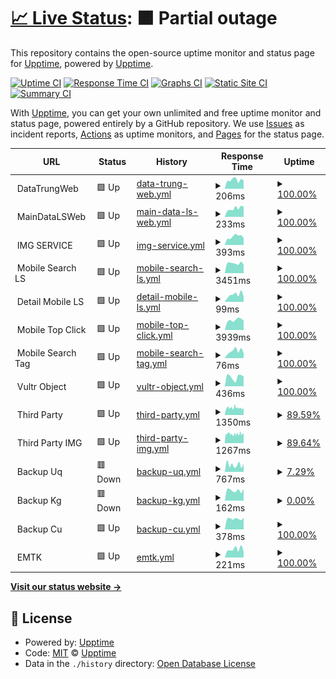 # [📈 Live Status](https://status.appixi.net): <!--live status--> **🟧 Partial outage**

This repository contains the open-source uptime monitor and status page for [Upptime](https://upptime.js.org), powered by [Upptime](https://github.com/upptime/upptime).

[![Uptime CI](https://github.com/uzumaki258/status/workflows/Uptime%20CI/badge.svg)](https://github.com/uzumaki258/status/actions?query=workflow%3A%22Uptime+CI%22)
[![Response Time CI](https://github.com/uzumaki258/status/workflows/Response%20Time%20CI/badge.svg)](https://github.com/uzumaki258/status/actions?query=workflow%3A%22Response+Time+CI%22)
[![Graphs CI](https://github.com/uzumaki258/status/workflows/Graphs%20CI/badge.svg)](https://github.com/uzumaki258/status/actions?query=workflow%3A%22Graphs+CI%22)
[![Static Site CI](https://github.com/uzumaki258/status/workflows/Static%20Site%20CI/badge.svg)](https://github.com/uzumaki258/status/actions?query=workflow%3A%22Static+Site+CI%22)
[![Summary CI](https://github.com/uzumaki258/status/workflows/Summary%20CI/badge.svg)](https://github.com/uzumaki258/status/actions?query=workflow%3A%22Summary+CI%22)

With [Upptime](https://upptime.js.org), you can get your own unlimited and free uptime monitor and status page, powered entirely by a GitHub repository. We use [Issues](https://github.com/upptime/upptime/issues) as incident reports, [Actions](https://github.com/uzumaki258/status/actions) as uptime monitors, and [Pages](https://status.appixi.net) for the status page.

<!--start: status pages-->
<!-- This summary is generated by Upptime (https://github.com/upptime/upptime) -->
<!-- Do not edit this manually, your changes will be overwritten -->
<!-- prettier-ignore -->
| URL | Status | History | Response Time | Uptime |
| --- | ------ | ------- | ------------- | ------ |
| <img alt="" src="https://icons.duckduckgo.com/ip3/null.ico" height="13"> DataTrungWeb | 🟩 Up | [data-trung-web.yml](https://github.com/uzumaki258/status/commits/HEAD/history/data-trung-web.yml) | <details><summary><img alt="Response time graph" src="./graphs/data-trung-web/response-time-week.png" height="20"> 206ms</summary><br><a href="https://status.appixi.net/history/data-trung-web"><img alt="Response time 231" src="https://img.shields.io/endpoint?url=https%3A%2F%2Fraw.githubusercontent.com%2Fuzumaki258%2Fstatus%2FHEAD%2Fapi%2Fdata-trung-web%2Fresponse-time.json"></a><br><a href="https://status.appixi.net/history/data-trung-web"><img alt="24-hour response time 195" src="https://img.shields.io/endpoint?url=https%3A%2F%2Fraw.githubusercontent.com%2Fuzumaki258%2Fstatus%2FHEAD%2Fapi%2Fdata-trung-web%2Fresponse-time-day.json"></a><br><a href="https://status.appixi.net/history/data-trung-web"><img alt="7-day response time 206" src="https://img.shields.io/endpoint?url=https%3A%2F%2Fraw.githubusercontent.com%2Fuzumaki258%2Fstatus%2FHEAD%2Fapi%2Fdata-trung-web%2Fresponse-time-week.json"></a><br><a href="https://status.appixi.net/history/data-trung-web"><img alt="30-day response time 256" src="https://img.shields.io/endpoint?url=https%3A%2F%2Fraw.githubusercontent.com%2Fuzumaki258%2Fstatus%2FHEAD%2Fapi%2Fdata-trung-web%2Fresponse-time-month.json"></a><br><a href="https://status.appixi.net/history/data-trung-web"><img alt="1-year response time 238" src="https://img.shields.io/endpoint?url=https%3A%2F%2Fraw.githubusercontent.com%2Fuzumaki258%2Fstatus%2FHEAD%2Fapi%2Fdata-trung-web%2Fresponse-time-year.json"></a></details> | <details><summary><a href="https://status.appixi.net/history/data-trung-web">100.00%</a></summary><a href="https://status.appixi.net/history/data-trung-web"><img alt="All-time uptime 100.00%" src="https://img.shields.io/endpoint?url=https%3A%2F%2Fraw.githubusercontent.com%2Fuzumaki258%2Fstatus%2FHEAD%2Fapi%2Fdata-trung-web%2Fuptime.json"></a><br><a href="https://status.appixi.net/history/data-trung-web"><img alt="24-hour uptime 100.00%" src="https://img.shields.io/endpoint?url=https%3A%2F%2Fraw.githubusercontent.com%2Fuzumaki258%2Fstatus%2FHEAD%2Fapi%2Fdata-trung-web%2Fuptime-day.json"></a><br><a href="https://status.appixi.net/history/data-trung-web"><img alt="7-day uptime 100.00%" src="https://img.shields.io/endpoint?url=https%3A%2F%2Fraw.githubusercontent.com%2Fuzumaki258%2Fstatus%2FHEAD%2Fapi%2Fdata-trung-web%2Fuptime-week.json"></a><br><a href="https://status.appixi.net/history/data-trung-web"><img alt="30-day uptime 100.00%" src="https://img.shields.io/endpoint?url=https%3A%2F%2Fraw.githubusercontent.com%2Fuzumaki258%2Fstatus%2FHEAD%2Fapi%2Fdata-trung-web%2Fuptime-month.json"></a><br><a href="https://status.appixi.net/history/data-trung-web"><img alt="1-year uptime 100.00%" src="https://img.shields.io/endpoint?url=https%3A%2F%2Fraw.githubusercontent.com%2Fuzumaki258%2Fstatus%2FHEAD%2Fapi%2Fdata-trung-web%2Fuptime-year.json"></a></details>
| <img alt="" src="https://icons.duckduckgo.com/ip3/null.ico" height="13"> MainDataLSWeb | 🟩 Up | [main-data-ls-web.yml](https://github.com/uzumaki258/status/commits/HEAD/history/main-data-ls-web.yml) | <details><summary><img alt="Response time graph" src="./graphs/main-data-ls-web/response-time-week.png" height="20"> 233ms</summary><br><a href="https://status.appixi.net/history/main-data-ls-web"><img alt="Response time 236" src="https://img.shields.io/endpoint?url=https%3A%2F%2Fraw.githubusercontent.com%2Fuzumaki258%2Fstatus%2FHEAD%2Fapi%2Fmain-data-ls-web%2Fresponse-time.json"></a><br><a href="https://status.appixi.net/history/main-data-ls-web"><img alt="24-hour response time 283" src="https://img.shields.io/endpoint?url=https%3A%2F%2Fraw.githubusercontent.com%2Fuzumaki258%2Fstatus%2FHEAD%2Fapi%2Fmain-data-ls-web%2Fresponse-time-day.json"></a><br><a href="https://status.appixi.net/history/main-data-ls-web"><img alt="7-day response time 233" src="https://img.shields.io/endpoint?url=https%3A%2F%2Fraw.githubusercontent.com%2Fuzumaki258%2Fstatus%2FHEAD%2Fapi%2Fmain-data-ls-web%2Fresponse-time-week.json"></a><br><a href="https://status.appixi.net/history/main-data-ls-web"><img alt="30-day response time 251" src="https://img.shields.io/endpoint?url=https%3A%2F%2Fraw.githubusercontent.com%2Fuzumaki258%2Fstatus%2FHEAD%2Fapi%2Fmain-data-ls-web%2Fresponse-time-month.json"></a><br><a href="https://status.appixi.net/history/main-data-ls-web"><img alt="1-year response time 243" src="https://img.shields.io/endpoint?url=https%3A%2F%2Fraw.githubusercontent.com%2Fuzumaki258%2Fstatus%2FHEAD%2Fapi%2Fmain-data-ls-web%2Fresponse-time-year.json"></a></details> | <details><summary><a href="https://status.appixi.net/history/main-data-ls-web">100.00%</a></summary><a href="https://status.appixi.net/history/main-data-ls-web"><img alt="All-time uptime 99.98%" src="https://img.shields.io/endpoint?url=https%3A%2F%2Fraw.githubusercontent.com%2Fuzumaki258%2Fstatus%2FHEAD%2Fapi%2Fmain-data-ls-web%2Fuptime.json"></a><br><a href="https://status.appixi.net/history/main-data-ls-web"><img alt="24-hour uptime 100.00%" src="https://img.shields.io/endpoint?url=https%3A%2F%2Fraw.githubusercontent.com%2Fuzumaki258%2Fstatus%2FHEAD%2Fapi%2Fmain-data-ls-web%2Fuptime-day.json"></a><br><a href="https://status.appixi.net/history/main-data-ls-web"><img alt="7-day uptime 100.00%" src="https://img.shields.io/endpoint?url=https%3A%2F%2Fraw.githubusercontent.com%2Fuzumaki258%2Fstatus%2FHEAD%2Fapi%2Fmain-data-ls-web%2Fuptime-week.json"></a><br><a href="https://status.appixi.net/history/main-data-ls-web"><img alt="30-day uptime 100.00%" src="https://img.shields.io/endpoint?url=https%3A%2F%2Fraw.githubusercontent.com%2Fuzumaki258%2Fstatus%2FHEAD%2Fapi%2Fmain-data-ls-web%2Fuptime-month.json"></a><br><a href="https://status.appixi.net/history/main-data-ls-web"><img alt="1-year uptime 99.99%" src="https://img.shields.io/endpoint?url=https%3A%2F%2Fraw.githubusercontent.com%2Fuzumaki258%2Fstatus%2FHEAD%2Fapi%2Fmain-data-ls-web%2Fuptime-year.json"></a></details>
| <img alt="" src="https://icons.duckduckgo.com/ip3/null.ico" height="13"> IMG SERVICE | 🟩 Up | [img-service.yml](https://github.com/uzumaki258/status/commits/HEAD/history/img-service.yml) | <details><summary><img alt="Response time graph" src="./graphs/img-service/response-time-week.png" height="20"> 393ms</summary><br><a href="https://status.appixi.net/history/img-service"><img alt="Response time 513" src="https://img.shields.io/endpoint?url=https%3A%2F%2Fraw.githubusercontent.com%2Fuzumaki258%2Fstatus%2FHEAD%2Fapi%2Fimg-service%2Fresponse-time.json"></a><br><a href="https://status.appixi.net/history/img-service"><img alt="24-hour response time 333" src="https://img.shields.io/endpoint?url=https%3A%2F%2Fraw.githubusercontent.com%2Fuzumaki258%2Fstatus%2FHEAD%2Fapi%2Fimg-service%2Fresponse-time-day.json"></a><br><a href="https://status.appixi.net/history/img-service"><img alt="7-day response time 393" src="https://img.shields.io/endpoint?url=https%3A%2F%2Fraw.githubusercontent.com%2Fuzumaki258%2Fstatus%2FHEAD%2Fapi%2Fimg-service%2Fresponse-time-week.json"></a><br><a href="https://status.appixi.net/history/img-service"><img alt="30-day response time 446" src="https://img.shields.io/endpoint?url=https%3A%2F%2Fraw.githubusercontent.com%2Fuzumaki258%2Fstatus%2FHEAD%2Fapi%2Fimg-service%2Fresponse-time-month.json"></a><br><a href="https://status.appixi.net/history/img-service"><img alt="1-year response time 484" src="https://img.shields.io/endpoint?url=https%3A%2F%2Fraw.githubusercontent.com%2Fuzumaki258%2Fstatus%2FHEAD%2Fapi%2Fimg-service%2Fresponse-time-year.json"></a></details> | <details><summary><a href="https://status.appixi.net/history/img-service">100.00%</a></summary><a href="https://status.appixi.net/history/img-service"><img alt="All-time uptime 99.98%" src="https://img.shields.io/endpoint?url=https%3A%2F%2Fraw.githubusercontent.com%2Fuzumaki258%2Fstatus%2FHEAD%2Fapi%2Fimg-service%2Fuptime.json"></a><br><a href="https://status.appixi.net/history/img-service"><img alt="24-hour uptime 100.00%" src="https://img.shields.io/endpoint?url=https%3A%2F%2Fraw.githubusercontent.com%2Fuzumaki258%2Fstatus%2FHEAD%2Fapi%2Fimg-service%2Fuptime-day.json"></a><br><a href="https://status.appixi.net/history/img-service"><img alt="7-day uptime 100.00%" src="https://img.shields.io/endpoint?url=https%3A%2F%2Fraw.githubusercontent.com%2Fuzumaki258%2Fstatus%2FHEAD%2Fapi%2Fimg-service%2Fuptime-week.json"></a><br><a href="https://status.appixi.net/history/img-service"><img alt="30-day uptime 100.00%" src="https://img.shields.io/endpoint?url=https%3A%2F%2Fraw.githubusercontent.com%2Fuzumaki258%2Fstatus%2FHEAD%2Fapi%2Fimg-service%2Fuptime-month.json"></a><br><a href="https://status.appixi.net/history/img-service"><img alt="1-year uptime 99.99%" src="https://img.shields.io/endpoint?url=https%3A%2F%2Fraw.githubusercontent.com%2Fuzumaki258%2Fstatus%2FHEAD%2Fapi%2Fimg-service%2Fuptime-year.json"></a></details>
| <img alt="" src="https://icons.duckduckgo.com/ip3/null.ico" height="13"> Mobile Search LS | 🟩 Up | [mobile-search-ls.yml](https://github.com/uzumaki258/status/commits/HEAD/history/mobile-search-ls.yml) | <details><summary><img alt="Response time graph" src="./graphs/mobile-search-ls/response-time-week.png" height="20"> 3451ms</summary><br><a href="https://status.appixi.net/history/mobile-search-ls"><img alt="Response time 1308" src="https://img.shields.io/endpoint?url=https%3A%2F%2Fraw.githubusercontent.com%2Fuzumaki258%2Fstatus%2FHEAD%2Fapi%2Fmobile-search-ls%2Fresponse-time.json"></a><br><a href="https://status.appixi.net/history/mobile-search-ls"><img alt="24-hour response time 2925" src="https://img.shields.io/endpoint?url=https%3A%2F%2Fraw.githubusercontent.com%2Fuzumaki258%2Fstatus%2FHEAD%2Fapi%2Fmobile-search-ls%2Fresponse-time-day.json"></a><br><a href="https://status.appixi.net/history/mobile-search-ls"><img alt="7-day response time 3451" src="https://img.shields.io/endpoint?url=https%3A%2F%2Fraw.githubusercontent.com%2Fuzumaki258%2Fstatus%2FHEAD%2Fapi%2Fmobile-search-ls%2Fresponse-time-week.json"></a><br><a href="https://status.appixi.net/history/mobile-search-ls"><img alt="30-day response time 3800" src="https://img.shields.io/endpoint?url=https%3A%2F%2Fraw.githubusercontent.com%2Fuzumaki258%2Fstatus%2FHEAD%2Fapi%2Fmobile-search-ls%2Fresponse-time-month.json"></a><br><a href="https://status.appixi.net/history/mobile-search-ls"><img alt="1-year response time 1679" src="https://img.shields.io/endpoint?url=https%3A%2F%2Fraw.githubusercontent.com%2Fuzumaki258%2Fstatus%2FHEAD%2Fapi%2Fmobile-search-ls%2Fresponse-time-year.json"></a></details> | <details><summary><a href="https://status.appixi.net/history/mobile-search-ls">100.00%</a></summary><a href="https://status.appixi.net/history/mobile-search-ls"><img alt="All-time uptime 78.73%" src="https://img.shields.io/endpoint?url=https%3A%2F%2Fraw.githubusercontent.com%2Fuzumaki258%2Fstatus%2FHEAD%2Fapi%2Fmobile-search-ls%2Fuptime.json"></a><br><a href="https://status.appixi.net/history/mobile-search-ls"><img alt="24-hour uptime 100.00%" src="https://img.shields.io/endpoint?url=https%3A%2F%2Fraw.githubusercontent.com%2Fuzumaki258%2Fstatus%2FHEAD%2Fapi%2Fmobile-search-ls%2Fuptime-day.json"></a><br><a href="https://status.appixi.net/history/mobile-search-ls"><img alt="7-day uptime 100.00%" src="https://img.shields.io/endpoint?url=https%3A%2F%2Fraw.githubusercontent.com%2Fuzumaki258%2Fstatus%2FHEAD%2Fapi%2Fmobile-search-ls%2Fuptime-week.json"></a><br><a href="https://status.appixi.net/history/mobile-search-ls"><img alt="30-day uptime 100.00%" src="https://img.shields.io/endpoint?url=https%3A%2F%2Fraw.githubusercontent.com%2Fuzumaki258%2Fstatus%2FHEAD%2Fapi%2Fmobile-search-ls%2Fuptime-month.json"></a><br><a href="https://status.appixi.net/history/mobile-search-ls"><img alt="1-year uptime 88.58%" src="https://img.shields.io/endpoint?url=https%3A%2F%2Fraw.githubusercontent.com%2Fuzumaki258%2Fstatus%2FHEAD%2Fapi%2Fmobile-search-ls%2Fuptime-year.json"></a></details>
| <img alt="" src="https://icons.duckduckgo.com/ip3/null.ico" height="13"> Detail Mobile LS | 🟩 Up | [detail-mobile-ls.yml](https://github.com/uzumaki258/status/commits/HEAD/history/detail-mobile-ls.yml) | <details><summary><img alt="Response time graph" src="./graphs/detail-mobile-ls/response-time-week.png" height="20"> 99ms</summary><br><a href="https://status.appixi.net/history/detail-mobile-ls"><img alt="Response time 158" src="https://img.shields.io/endpoint?url=https%3A%2F%2Fraw.githubusercontent.com%2Fuzumaki258%2Fstatus%2FHEAD%2Fapi%2Fdetail-mobile-ls%2Fresponse-time.json"></a><br><a href="https://status.appixi.net/history/detail-mobile-ls"><img alt="24-hour response time 73" src="https://img.shields.io/endpoint?url=https%3A%2F%2Fraw.githubusercontent.com%2Fuzumaki258%2Fstatus%2FHEAD%2Fapi%2Fdetail-mobile-ls%2Fresponse-time-day.json"></a><br><a href="https://status.appixi.net/history/detail-mobile-ls"><img alt="7-day response time 99" src="https://img.shields.io/endpoint?url=https%3A%2F%2Fraw.githubusercontent.com%2Fuzumaki258%2Fstatus%2FHEAD%2Fapi%2Fdetail-mobile-ls%2Fresponse-time-week.json"></a><br><a href="https://status.appixi.net/history/detail-mobile-ls"><img alt="30-day response time 121" src="https://img.shields.io/endpoint?url=https%3A%2F%2Fraw.githubusercontent.com%2Fuzumaki258%2Fstatus%2FHEAD%2Fapi%2Fdetail-mobile-ls%2Fresponse-time-month.json"></a><br><a href="https://status.appixi.net/history/detail-mobile-ls"><img alt="1-year response time 185" src="https://img.shields.io/endpoint?url=https%3A%2F%2Fraw.githubusercontent.com%2Fuzumaki258%2Fstatus%2FHEAD%2Fapi%2Fdetail-mobile-ls%2Fresponse-time-year.json"></a></details> | <details><summary><a href="https://status.appixi.net/history/detail-mobile-ls">100.00%</a></summary><a href="https://status.appixi.net/history/detail-mobile-ls"><img alt="All-time uptime 76.40%" src="https://img.shields.io/endpoint?url=https%3A%2F%2Fraw.githubusercontent.com%2Fuzumaki258%2Fstatus%2FHEAD%2Fapi%2Fdetail-mobile-ls%2Fuptime.json"></a><br><a href="https://status.appixi.net/history/detail-mobile-ls"><img alt="24-hour uptime 100.00%" src="https://img.shields.io/endpoint?url=https%3A%2F%2Fraw.githubusercontent.com%2Fuzumaki258%2Fstatus%2FHEAD%2Fapi%2Fdetail-mobile-ls%2Fuptime-day.json"></a><br><a href="https://status.appixi.net/history/detail-mobile-ls"><img alt="7-day uptime 100.00%" src="https://img.shields.io/endpoint?url=https%3A%2F%2Fraw.githubusercontent.com%2Fuzumaki258%2Fstatus%2FHEAD%2Fapi%2Fdetail-mobile-ls%2Fuptime-week.json"></a><br><a href="https://status.appixi.net/history/detail-mobile-ls"><img alt="30-day uptime 100.00%" src="https://img.shields.io/endpoint?url=https%3A%2F%2Fraw.githubusercontent.com%2Fuzumaki258%2Fstatus%2FHEAD%2Fapi%2Fdetail-mobile-ls%2Fuptime-month.json"></a><br><a href="https://status.appixi.net/history/detail-mobile-ls"><img alt="1-year uptime 88.55%" src="https://img.shields.io/endpoint?url=https%3A%2F%2Fraw.githubusercontent.com%2Fuzumaki258%2Fstatus%2FHEAD%2Fapi%2Fdetail-mobile-ls%2Fuptime-year.json"></a></details>
| <img alt="" src="https://icons.duckduckgo.com/ip3/null.ico" height="13"> Mobile Top Click | 🟩 Up | [mobile-top-click.yml](https://github.com/uzumaki258/status/commits/HEAD/history/mobile-top-click.yml) | <details><summary><img alt="Response time graph" src="./graphs/mobile-top-click/response-time-week.png" height="20"> 3939ms</summary><br><a href="https://status.appixi.net/history/mobile-top-click"><img alt="Response time 1337" src="https://img.shields.io/endpoint?url=https%3A%2F%2Fraw.githubusercontent.com%2Fuzumaki258%2Fstatus%2FHEAD%2Fapi%2Fmobile-top-click%2Fresponse-time.json"></a><br><a href="https://status.appixi.net/history/mobile-top-click"><img alt="24-hour response time 3752" src="https://img.shields.io/endpoint?url=https%3A%2F%2Fraw.githubusercontent.com%2Fuzumaki258%2Fstatus%2FHEAD%2Fapi%2Fmobile-top-click%2Fresponse-time-day.json"></a><br><a href="https://status.appixi.net/history/mobile-top-click"><img alt="7-day response time 3939" src="https://img.shields.io/endpoint?url=https%3A%2F%2Fraw.githubusercontent.com%2Fuzumaki258%2Fstatus%2FHEAD%2Fapi%2Fmobile-top-click%2Fresponse-time-week.json"></a><br><a href="https://status.appixi.net/history/mobile-top-click"><img alt="30-day response time 3811" src="https://img.shields.io/endpoint?url=https%3A%2F%2Fraw.githubusercontent.com%2Fuzumaki258%2Fstatus%2FHEAD%2Fapi%2Fmobile-top-click%2Fresponse-time-month.json"></a><br><a href="https://status.appixi.net/history/mobile-top-click"><img alt="1-year response time 1700" src="https://img.shields.io/endpoint?url=https%3A%2F%2Fraw.githubusercontent.com%2Fuzumaki258%2Fstatus%2FHEAD%2Fapi%2Fmobile-top-click%2Fresponse-time-year.json"></a></details> | <details><summary><a href="https://status.appixi.net/history/mobile-top-click">100.00%</a></summary><a href="https://status.appixi.net/history/mobile-top-click"><img alt="All-time uptime 75.42%" src="https://img.shields.io/endpoint?url=https%3A%2F%2Fraw.githubusercontent.com%2Fuzumaki258%2Fstatus%2FHEAD%2Fapi%2Fmobile-top-click%2Fuptime.json"></a><br><a href="https://status.appixi.net/history/mobile-top-click"><img alt="24-hour uptime 100.00%" src="https://img.shields.io/endpoint?url=https%3A%2F%2Fraw.githubusercontent.com%2Fuzumaki258%2Fstatus%2FHEAD%2Fapi%2Fmobile-top-click%2Fuptime-day.json"></a><br><a href="https://status.appixi.net/history/mobile-top-click"><img alt="7-day uptime 100.00%" src="https://img.shields.io/endpoint?url=https%3A%2F%2Fraw.githubusercontent.com%2Fuzumaki258%2Fstatus%2FHEAD%2Fapi%2Fmobile-top-click%2Fuptime-week.json"></a><br><a href="https://status.appixi.net/history/mobile-top-click"><img alt="30-day uptime 100.00%" src="https://img.shields.io/endpoint?url=https%3A%2F%2Fraw.githubusercontent.com%2Fuzumaki258%2Fstatus%2FHEAD%2Fapi%2Fmobile-top-click%2Fuptime-month.json"></a><br><a href="https://status.appixi.net/history/mobile-top-click"><img alt="1-year uptime 88.56%" src="https://img.shields.io/endpoint?url=https%3A%2F%2Fraw.githubusercontent.com%2Fuzumaki258%2Fstatus%2FHEAD%2Fapi%2Fmobile-top-click%2Fuptime-year.json"></a></details>
| <img alt="" src="https://icons.duckduckgo.com/ip3/null.ico" height="13"> Mobile Search Tag | 🟩 Up | [mobile-search-tag.yml](https://github.com/uzumaki258/status/commits/HEAD/history/mobile-search-tag.yml) | <details><summary><img alt="Response time graph" src="./graphs/mobile-search-tag/response-time-week.png" height="20"> 76ms</summary><br><a href="https://status.appixi.net/history/mobile-search-tag"><img alt="Response time 111" src="https://img.shields.io/endpoint?url=https%3A%2F%2Fraw.githubusercontent.com%2Fuzumaki258%2Fstatus%2FHEAD%2Fapi%2Fmobile-search-tag%2Fresponse-time.json"></a><br><a href="https://status.appixi.net/history/mobile-search-tag"><img alt="24-hour response time 54" src="https://img.shields.io/endpoint?url=https%3A%2F%2Fraw.githubusercontent.com%2Fuzumaki258%2Fstatus%2FHEAD%2Fapi%2Fmobile-search-tag%2Fresponse-time-day.json"></a><br><a href="https://status.appixi.net/history/mobile-search-tag"><img alt="7-day response time 76" src="https://img.shields.io/endpoint?url=https%3A%2F%2Fraw.githubusercontent.com%2Fuzumaki258%2Fstatus%2FHEAD%2Fapi%2Fmobile-search-tag%2Fresponse-time-week.json"></a><br><a href="https://status.appixi.net/history/mobile-search-tag"><img alt="30-day response time 94" src="https://img.shields.io/endpoint?url=https%3A%2F%2Fraw.githubusercontent.com%2Fuzumaki258%2Fstatus%2FHEAD%2Fapi%2Fmobile-search-tag%2Fresponse-time-month.json"></a><br><a href="https://status.appixi.net/history/mobile-search-tag"><img alt="1-year response time 123" src="https://img.shields.io/endpoint?url=https%3A%2F%2Fraw.githubusercontent.com%2Fuzumaki258%2Fstatus%2FHEAD%2Fapi%2Fmobile-search-tag%2Fresponse-time-year.json"></a></details> | <details><summary><a href="https://status.appixi.net/history/mobile-search-tag">100.00%</a></summary><a href="https://status.appixi.net/history/mobile-search-tag"><img alt="All-time uptime 75.45%" src="https://img.shields.io/endpoint?url=https%3A%2F%2Fraw.githubusercontent.com%2Fuzumaki258%2Fstatus%2FHEAD%2Fapi%2Fmobile-search-tag%2Fuptime.json"></a><br><a href="https://status.appixi.net/history/mobile-search-tag"><img alt="24-hour uptime 100.00%" src="https://img.shields.io/endpoint?url=https%3A%2F%2Fraw.githubusercontent.com%2Fuzumaki258%2Fstatus%2FHEAD%2Fapi%2Fmobile-search-tag%2Fuptime-day.json"></a><br><a href="https://status.appixi.net/history/mobile-search-tag"><img alt="7-day uptime 100.00%" src="https://img.shields.io/endpoint?url=https%3A%2F%2Fraw.githubusercontent.com%2Fuzumaki258%2Fstatus%2FHEAD%2Fapi%2Fmobile-search-tag%2Fuptime-week.json"></a><br><a href="https://status.appixi.net/history/mobile-search-tag"><img alt="30-day uptime 100.00%" src="https://img.shields.io/endpoint?url=https%3A%2F%2Fraw.githubusercontent.com%2Fuzumaki258%2Fstatus%2FHEAD%2Fapi%2Fmobile-search-tag%2Fuptime-month.json"></a><br><a href="https://status.appixi.net/history/mobile-search-tag"><img alt="1-year uptime 88.61%" src="https://img.shields.io/endpoint?url=https%3A%2F%2Fraw.githubusercontent.com%2Fuzumaki258%2Fstatus%2FHEAD%2Fapi%2Fmobile-search-tag%2Fuptime-year.json"></a></details>
| <img alt="" src="https://icons.duckduckgo.com/ip3/null.ico" height="13"> Vultr Object | 🟩 Up | [vultr-object.yml](https://github.com/uzumaki258/status/commits/HEAD/history/vultr-object.yml) | <details><summary><img alt="Response time graph" src="./graphs/vultr-object/response-time-week.png" height="20"> 436ms</summary><br><a href="https://status.appixi.net/history/vultr-object"><img alt="Response time 746" src="https://img.shields.io/endpoint?url=https%3A%2F%2Fraw.githubusercontent.com%2Fuzumaki258%2Fstatus%2FHEAD%2Fapi%2Fvultr-object%2Fresponse-time.json"></a><br><a href="https://status.appixi.net/history/vultr-object"><img alt="24-hour response time 458" src="https://img.shields.io/endpoint?url=https%3A%2F%2Fraw.githubusercontent.com%2Fuzumaki258%2Fstatus%2FHEAD%2Fapi%2Fvultr-object%2Fresponse-time-day.json"></a><br><a href="https://status.appixi.net/history/vultr-object"><img alt="7-day response time 436" src="https://img.shields.io/endpoint?url=https%3A%2F%2Fraw.githubusercontent.com%2Fuzumaki258%2Fstatus%2FHEAD%2Fapi%2Fvultr-object%2Fresponse-time-week.json"></a><br><a href="https://status.appixi.net/history/vultr-object"><img alt="30-day response time 329" src="https://img.shields.io/endpoint?url=https%3A%2F%2Fraw.githubusercontent.com%2Fuzumaki258%2Fstatus%2FHEAD%2Fapi%2Fvultr-object%2Fresponse-time-month.json"></a><br><a href="https://status.appixi.net/history/vultr-object"><img alt="1-year response time 305" src="https://img.shields.io/endpoint?url=https%3A%2F%2Fraw.githubusercontent.com%2Fuzumaki258%2Fstatus%2FHEAD%2Fapi%2Fvultr-object%2Fresponse-time-year.json"></a></details> | <details><summary><a href="https://status.appixi.net/history/vultr-object">100.00%</a></summary><a href="https://status.appixi.net/history/vultr-object"><img alt="All-time uptime 98.33%" src="https://img.shields.io/endpoint?url=https%3A%2F%2Fraw.githubusercontent.com%2Fuzumaki258%2Fstatus%2FHEAD%2Fapi%2Fvultr-object%2Fuptime.json"></a><br><a href="https://status.appixi.net/history/vultr-object"><img alt="24-hour uptime 100.00%" src="https://img.shields.io/endpoint?url=https%3A%2F%2Fraw.githubusercontent.com%2Fuzumaki258%2Fstatus%2FHEAD%2Fapi%2Fvultr-object%2Fuptime-day.json"></a><br><a href="https://status.appixi.net/history/vultr-object"><img alt="7-day uptime 100.00%" src="https://img.shields.io/endpoint?url=https%3A%2F%2Fraw.githubusercontent.com%2Fuzumaki258%2Fstatus%2FHEAD%2Fapi%2Fvultr-object%2Fuptime-week.json"></a><br><a href="https://status.appixi.net/history/vultr-object"><img alt="30-day uptime 100.00%" src="https://img.shields.io/endpoint?url=https%3A%2F%2Fraw.githubusercontent.com%2Fuzumaki258%2Fstatus%2FHEAD%2Fapi%2Fvultr-object%2Fuptime-month.json"></a><br><a href="https://status.appixi.net/history/vultr-object"><img alt="1-year uptime 99.64%" src="https://img.shields.io/endpoint?url=https%3A%2F%2Fraw.githubusercontent.com%2Fuzumaki258%2Fstatus%2FHEAD%2Fapi%2Fvultr-object%2Fuptime-year.json"></a></details>
| <img alt="" src="https://icons.duckduckgo.com/ip3/null.ico" height="13"> Third Party | 🟩 Up | [third-party.yml](https://github.com/uzumaki258/status/commits/HEAD/history/third-party.yml) | <details><summary><img alt="Response time graph" src="./graphs/third-party/response-time-week.png" height="20"> 1350ms</summary><br><a href="https://status.appixi.net/history/third-party"><img alt="Response time 1407" src="https://img.shields.io/endpoint?url=https%3A%2F%2Fraw.githubusercontent.com%2Fuzumaki258%2Fstatus%2FHEAD%2Fapi%2Fthird-party%2Fresponse-time.json"></a><br><a href="https://status.appixi.net/history/third-party"><img alt="24-hour response time 1236" src="https://img.shields.io/endpoint?url=https%3A%2F%2Fraw.githubusercontent.com%2Fuzumaki258%2Fstatus%2FHEAD%2Fapi%2Fthird-party%2Fresponse-time-day.json"></a><br><a href="https://status.appixi.net/history/third-party"><img alt="7-day response time 1350" src="https://img.shields.io/endpoint?url=https%3A%2F%2Fraw.githubusercontent.com%2Fuzumaki258%2Fstatus%2FHEAD%2Fapi%2Fthird-party%2Fresponse-time-week.json"></a><br><a href="https://status.appixi.net/history/third-party"><img alt="30-day response time 1287" src="https://img.shields.io/endpoint?url=https%3A%2F%2Fraw.githubusercontent.com%2Fuzumaki258%2Fstatus%2FHEAD%2Fapi%2Fthird-party%2Fresponse-time-month.json"></a><br><a href="https://status.appixi.net/history/third-party"><img alt="1-year response time 1422" src="https://img.shields.io/endpoint?url=https%3A%2F%2Fraw.githubusercontent.com%2Fuzumaki258%2Fstatus%2FHEAD%2Fapi%2Fthird-party%2Fresponse-time-year.json"></a></details> | <details><summary><a href="https://status.appixi.net/history/third-party">89.59%</a></summary><a href="https://status.appixi.net/history/third-party"><img alt="All-time uptime 99.62%" src="https://img.shields.io/endpoint?url=https%3A%2F%2Fraw.githubusercontent.com%2Fuzumaki258%2Fstatus%2FHEAD%2Fapi%2Fthird-party%2Fuptime.json"></a><br><a href="https://status.appixi.net/history/third-party"><img alt="24-hour uptime 95.35%" src="https://img.shields.io/endpoint?url=https%3A%2F%2Fraw.githubusercontent.com%2Fuzumaki258%2Fstatus%2FHEAD%2Fapi%2Fthird-party%2Fuptime-day.json"></a><br><a href="https://status.appixi.net/history/third-party"><img alt="7-day uptime 89.59%" src="https://img.shields.io/endpoint?url=https%3A%2F%2Fraw.githubusercontent.com%2Fuzumaki258%2Fstatus%2FHEAD%2Fapi%2Fthird-party%2Fuptime-week.json"></a><br><a href="https://status.appixi.net/history/third-party"><img alt="30-day uptime 93.72%" src="https://img.shields.io/endpoint?url=https%3A%2F%2Fraw.githubusercontent.com%2Fuzumaki258%2Fstatus%2FHEAD%2Fapi%2Fthird-party%2Fuptime-month.json"></a><br><a href="https://status.appixi.net/history/third-party"><img alt="1-year uptime 99.23%" src="https://img.shields.io/endpoint?url=https%3A%2F%2Fraw.githubusercontent.com%2Fuzumaki258%2Fstatus%2FHEAD%2Fapi%2Fthird-party%2Fuptime-year.json"></a></details>
| <img alt="" src="https://icons.duckduckgo.com/ip3/null.ico" height="13"> Third Party IMG | 🟩 Up | [third-party-img.yml](https://github.com/uzumaki258/status/commits/HEAD/history/third-party-img.yml) | <details><summary><img alt="Response time graph" src="./graphs/third-party-img/response-time-week.png" height="20"> 1267ms</summary><br><a href="https://status.appixi.net/history/third-party-img"><img alt="Response time 1297" src="https://img.shields.io/endpoint?url=https%3A%2F%2Fraw.githubusercontent.com%2Fuzumaki258%2Fstatus%2FHEAD%2Fapi%2Fthird-party-img%2Fresponse-time.json"></a><br><a href="https://status.appixi.net/history/third-party-img"><img alt="24-hour response time 1251" src="https://img.shields.io/endpoint?url=https%3A%2F%2Fraw.githubusercontent.com%2Fuzumaki258%2Fstatus%2FHEAD%2Fapi%2Fthird-party-img%2Fresponse-time-day.json"></a><br><a href="https://status.appixi.net/history/third-party-img"><img alt="7-day response time 1267" src="https://img.shields.io/endpoint?url=https%3A%2F%2Fraw.githubusercontent.com%2Fuzumaki258%2Fstatus%2FHEAD%2Fapi%2Fthird-party-img%2Fresponse-time-week.json"></a><br><a href="https://status.appixi.net/history/third-party-img"><img alt="30-day response time 1579" src="https://img.shields.io/endpoint?url=https%3A%2F%2Fraw.githubusercontent.com%2Fuzumaki258%2Fstatus%2FHEAD%2Fapi%2Fthird-party-img%2Fresponse-time-month.json"></a><br><a href="https://status.appixi.net/history/third-party-img"><img alt="1-year response time 1301" src="https://img.shields.io/endpoint?url=https%3A%2F%2Fraw.githubusercontent.com%2Fuzumaki258%2Fstatus%2FHEAD%2Fapi%2Fthird-party-img%2Fresponse-time-year.json"></a></details> | <details><summary><a href="https://status.appixi.net/history/third-party-img">89.64%</a></summary><a href="https://status.appixi.net/history/third-party-img"><img alt="All-time uptime 99.63%" src="https://img.shields.io/endpoint?url=https%3A%2F%2Fraw.githubusercontent.com%2Fuzumaki258%2Fstatus%2FHEAD%2Fapi%2Fthird-party-img%2Fuptime.json"></a><br><a href="https://status.appixi.net/history/third-party-img"><img alt="24-hour uptime 95.45%" src="https://img.shields.io/endpoint?url=https%3A%2F%2Fraw.githubusercontent.com%2Fuzumaki258%2Fstatus%2FHEAD%2Fapi%2Fthird-party-img%2Fuptime-day.json"></a><br><a href="https://status.appixi.net/history/third-party-img"><img alt="7-day uptime 89.64%" src="https://img.shields.io/endpoint?url=https%3A%2F%2Fraw.githubusercontent.com%2Fuzumaki258%2Fstatus%2FHEAD%2Fapi%2Fthird-party-img%2Fuptime-week.json"></a><br><a href="https://status.appixi.net/history/third-party-img"><img alt="30-day uptime 93.88%" src="https://img.shields.io/endpoint?url=https%3A%2F%2Fraw.githubusercontent.com%2Fuzumaki258%2Fstatus%2FHEAD%2Fapi%2Fthird-party-img%2Fuptime-month.json"></a><br><a href="https://status.appixi.net/history/third-party-img"><img alt="1-year uptime 99.23%" src="https://img.shields.io/endpoint?url=https%3A%2F%2Fraw.githubusercontent.com%2Fuzumaki258%2Fstatus%2FHEAD%2Fapi%2Fthird-party-img%2Fuptime-year.json"></a></details>
| <img alt="" src="https://icons.duckduckgo.com/ip3/null.ico" height="13"> Backup Uq | 🟥 Down | [backup-uq.yml](https://github.com/uzumaki258/status/commits/HEAD/history/backup-uq.yml) | <details><summary><img alt="Response time graph" src="./graphs/backup-uq/response-time-week.png" height="20"> 767ms</summary><br><a href="https://status.appixi.net/history/backup-uq"><img alt="Response time 1009" src="https://img.shields.io/endpoint?url=https%3A%2F%2Fraw.githubusercontent.com%2Fuzumaki258%2Fstatus%2FHEAD%2Fapi%2Fbackup-uq%2Fresponse-time.json"></a><br><a href="https://status.appixi.net/history/backup-uq"><img alt="24-hour response time 871" src="https://img.shields.io/endpoint?url=https%3A%2F%2Fraw.githubusercontent.com%2Fuzumaki258%2Fstatus%2FHEAD%2Fapi%2Fbackup-uq%2Fresponse-time-day.json"></a><br><a href="https://status.appixi.net/history/backup-uq"><img alt="7-day response time 767" src="https://img.shields.io/endpoint?url=https%3A%2F%2Fraw.githubusercontent.com%2Fuzumaki258%2Fstatus%2FHEAD%2Fapi%2Fbackup-uq%2Fresponse-time-week.json"></a><br><a href="https://status.appixi.net/history/backup-uq"><img alt="30-day response time 939" src="https://img.shields.io/endpoint?url=https%3A%2F%2Fraw.githubusercontent.com%2Fuzumaki258%2Fstatus%2FHEAD%2Fapi%2Fbackup-uq%2Fresponse-time-month.json"></a><br><a href="https://status.appixi.net/history/backup-uq"><img alt="1-year response time 978" src="https://img.shields.io/endpoint?url=https%3A%2F%2Fraw.githubusercontent.com%2Fuzumaki258%2Fstatus%2FHEAD%2Fapi%2Fbackup-uq%2Fresponse-time-year.json"></a></details> | <details><summary><a href="https://status.appixi.net/history/backup-uq">7.29%</a></summary><a href="https://status.appixi.net/history/backup-uq"><img alt="All-time uptime 98.97%" src="https://img.shields.io/endpoint?url=https%3A%2F%2Fraw.githubusercontent.com%2Fuzumaki258%2Fstatus%2FHEAD%2Fapi%2Fbackup-uq%2Fuptime.json"></a><br><a href="https://status.appixi.net/history/backup-uq"><img alt="24-hour uptime 0.00%" src="https://img.shields.io/endpoint?url=https%3A%2F%2Fraw.githubusercontent.com%2Fuzumaki258%2Fstatus%2FHEAD%2Fapi%2Fbackup-uq%2Fuptime-day.json"></a><br><a href="https://status.appixi.net/history/backup-uq"><img alt="7-day uptime 7.29%" src="https://img.shields.io/endpoint?url=https%3A%2F%2Fraw.githubusercontent.com%2Fuzumaki258%2Fstatus%2FHEAD%2Fapi%2Fbackup-uq%2Fuptime-week.json"></a><br><a href="https://status.appixi.net/history/backup-uq"><img alt="30-day uptime 78.67%" src="https://img.shields.io/endpoint?url=https%3A%2F%2Fraw.githubusercontent.com%2Fuzumaki258%2Fstatus%2FHEAD%2Fapi%2Fbackup-uq%2Fuptime-month.json"></a><br><a href="https://status.appixi.net/history/backup-uq"><img alt="1-year uptime 98.22%" src="https://img.shields.io/endpoint?url=https%3A%2F%2Fraw.githubusercontent.com%2Fuzumaki258%2Fstatus%2FHEAD%2Fapi%2Fbackup-uq%2Fuptime-year.json"></a></details>
| <img alt="" src="https://icons.duckduckgo.com/ip3/null.ico" height="13"> Backup Kg | 🟥 Down | [backup-kg.yml](https://github.com/uzumaki258/status/commits/HEAD/history/backup-kg.yml) | <details><summary><img alt="Response time graph" src="./graphs/backup-kg/response-time-week.png" height="20"> 162ms</summary><br><a href="https://status.appixi.net/history/backup-kg"><img alt="Response time 316" src="https://img.shields.io/endpoint?url=https%3A%2F%2Fraw.githubusercontent.com%2Fuzumaki258%2Fstatus%2FHEAD%2Fapi%2Fbackup-kg%2Fresponse-time.json"></a><br><a href="https://status.appixi.net/history/backup-kg"><img alt="24-hour response time 183" src="https://img.shields.io/endpoint?url=https%3A%2F%2Fraw.githubusercontent.com%2Fuzumaki258%2Fstatus%2FHEAD%2Fapi%2Fbackup-kg%2Fresponse-time-day.json"></a><br><a href="https://status.appixi.net/history/backup-kg"><img alt="7-day response time 162" src="https://img.shields.io/endpoint?url=https%3A%2F%2Fraw.githubusercontent.com%2Fuzumaki258%2Fstatus%2FHEAD%2Fapi%2Fbackup-kg%2Fresponse-time-week.json"></a><br><a href="https://status.appixi.net/history/backup-kg"><img alt="30-day response time 144" src="https://img.shields.io/endpoint?url=https%3A%2F%2Fraw.githubusercontent.com%2Fuzumaki258%2Fstatus%2FHEAD%2Fapi%2Fbackup-kg%2Fresponse-time-month.json"></a><br><a href="https://status.appixi.net/history/backup-kg"><img alt="1-year response time 283" src="https://img.shields.io/endpoint?url=https%3A%2F%2Fraw.githubusercontent.com%2Fuzumaki258%2Fstatus%2FHEAD%2Fapi%2Fbackup-kg%2Fresponse-time-year.json"></a></details> | <details><summary><a href="https://status.appixi.net/history/backup-kg">0.00%</a></summary><a href="https://status.appixi.net/history/backup-kg"><img alt="All-time uptime 86.54%" src="https://img.shields.io/endpoint?url=https%3A%2F%2Fraw.githubusercontent.com%2Fuzumaki258%2Fstatus%2FHEAD%2Fapi%2Fbackup-kg%2Fuptime.json"></a><br><a href="https://status.appixi.net/history/backup-kg"><img alt="24-hour uptime 0.00%" src="https://img.shields.io/endpoint?url=https%3A%2F%2Fraw.githubusercontent.com%2Fuzumaki258%2Fstatus%2FHEAD%2Fapi%2Fbackup-kg%2Fuptime-day.json"></a><br><a href="https://status.appixi.net/history/backup-kg"><img alt="7-day uptime 0.00%" src="https://img.shields.io/endpoint?url=https%3A%2F%2Fraw.githubusercontent.com%2Fuzumaki258%2Fstatus%2FHEAD%2Fapi%2Fbackup-kg%2Fuptime-week.json"></a><br><a href="https://status.appixi.net/history/backup-kg"><img alt="30-day uptime 1.38%" src="https://img.shields.io/endpoint?url=https%3A%2F%2Fraw.githubusercontent.com%2Fuzumaki258%2Fstatus%2FHEAD%2Fapi%2Fbackup-kg%2Fuptime-month.json"></a><br><a href="https://status.appixi.net/history/backup-kg"><img alt="1-year uptime 76.40%" src="https://img.shields.io/endpoint?url=https%3A%2F%2Fraw.githubusercontent.com%2Fuzumaki258%2Fstatus%2FHEAD%2Fapi%2Fbackup-kg%2Fuptime-year.json"></a></details>
| <img alt="" src="https://icons.duckduckgo.com/ip3/null.ico" height="13"> Backup Cu | 🟩 Up | [backup-cu.yml](https://github.com/uzumaki258/status/commits/HEAD/history/backup-cu.yml) | <details><summary><img alt="Response time graph" src="./graphs/backup-cu/response-time-week.png" height="20"> 378ms</summary><br><a href="https://status.appixi.net/history/backup-cu"><img alt="Response time 309" src="https://img.shields.io/endpoint?url=https%3A%2F%2Fraw.githubusercontent.com%2Fuzumaki258%2Fstatus%2FHEAD%2Fapi%2Fbackup-cu%2Fresponse-time.json"></a><br><a href="https://status.appixi.net/history/backup-cu"><img alt="24-hour response time 408" src="https://img.shields.io/endpoint?url=https%3A%2F%2Fraw.githubusercontent.com%2Fuzumaki258%2Fstatus%2FHEAD%2Fapi%2Fbackup-cu%2Fresponse-time-day.json"></a><br><a href="https://status.appixi.net/history/backup-cu"><img alt="7-day response time 378" src="https://img.shields.io/endpoint?url=https%3A%2F%2Fraw.githubusercontent.com%2Fuzumaki258%2Fstatus%2FHEAD%2Fapi%2Fbackup-cu%2Fresponse-time-week.json"></a><br><a href="https://status.appixi.net/history/backup-cu"><img alt="30-day response time 356" src="https://img.shields.io/endpoint?url=https%3A%2F%2Fraw.githubusercontent.com%2Fuzumaki258%2Fstatus%2FHEAD%2Fapi%2Fbackup-cu%2Fresponse-time-month.json"></a><br><a href="https://status.appixi.net/history/backup-cu"><img alt="1-year response time 306" src="https://img.shields.io/endpoint?url=https%3A%2F%2Fraw.githubusercontent.com%2Fuzumaki258%2Fstatus%2FHEAD%2Fapi%2Fbackup-cu%2Fresponse-time-year.json"></a></details> | <details><summary><a href="https://status.appixi.net/history/backup-cu">100.00%</a></summary><a href="https://status.appixi.net/history/backup-cu"><img alt="All-time uptime 99.99%" src="https://img.shields.io/endpoint?url=https%3A%2F%2Fraw.githubusercontent.com%2Fuzumaki258%2Fstatus%2FHEAD%2Fapi%2Fbackup-cu%2Fuptime.json"></a><br><a href="https://status.appixi.net/history/backup-cu"><img alt="24-hour uptime 100.00%" src="https://img.shields.io/endpoint?url=https%3A%2F%2Fraw.githubusercontent.com%2Fuzumaki258%2Fstatus%2FHEAD%2Fapi%2Fbackup-cu%2Fuptime-day.json"></a><br><a href="https://status.appixi.net/history/backup-cu"><img alt="7-day uptime 100.00%" src="https://img.shields.io/endpoint?url=https%3A%2F%2Fraw.githubusercontent.com%2Fuzumaki258%2Fstatus%2FHEAD%2Fapi%2Fbackup-cu%2Fuptime-week.json"></a><br><a href="https://status.appixi.net/history/backup-cu"><img alt="30-day uptime 100.00%" src="https://img.shields.io/endpoint?url=https%3A%2F%2Fraw.githubusercontent.com%2Fuzumaki258%2Fstatus%2FHEAD%2Fapi%2Fbackup-cu%2Fuptime-month.json"></a><br><a href="https://status.appixi.net/history/backup-cu"><img alt="1-year uptime 100.00%" src="https://img.shields.io/endpoint?url=https%3A%2F%2Fraw.githubusercontent.com%2Fuzumaki258%2Fstatus%2FHEAD%2Fapi%2Fbackup-cu%2Fuptime-year.json"></a></details>
| <img alt="" src="https://icons.duckduckgo.com/ip3/null.ico" height="13"> EMTK | 🟩 Up | [emtk.yml](https://github.com/uzumaki258/status/commits/HEAD/history/emtk.yml) | <details><summary><img alt="Response time graph" src="./graphs/emtk/response-time-week.png" height="20"> 221ms</summary><br><a href="https://status.appixi.net/history/emtk"><img alt="Response time 6264" src="https://img.shields.io/endpoint?url=https%3A%2F%2Fraw.githubusercontent.com%2Fuzumaki258%2Fstatus%2FHEAD%2Fapi%2Femtk%2Fresponse-time.json"></a><br><a href="https://status.appixi.net/history/emtk"><img alt="24-hour response time 157" src="https://img.shields.io/endpoint?url=https%3A%2F%2Fraw.githubusercontent.com%2Fuzumaki258%2Fstatus%2FHEAD%2Fapi%2Femtk%2Fresponse-time-day.json"></a><br><a href="https://status.appixi.net/history/emtk"><img alt="7-day response time 221" src="https://img.shields.io/endpoint?url=https%3A%2F%2Fraw.githubusercontent.com%2Fuzumaki258%2Fstatus%2FHEAD%2Fapi%2Femtk%2Fresponse-time-week.json"></a><br><a href="https://status.appixi.net/history/emtk"><img alt="30-day response time 262" src="https://img.shields.io/endpoint?url=https%3A%2F%2Fraw.githubusercontent.com%2Fuzumaki258%2Fstatus%2FHEAD%2Fapi%2Femtk%2Fresponse-time-month.json"></a><br><a href="https://status.appixi.net/history/emtk"><img alt="1-year response time 6264" src="https://img.shields.io/endpoint?url=https%3A%2F%2Fraw.githubusercontent.com%2Fuzumaki258%2Fstatus%2FHEAD%2Fapi%2Femtk%2Fresponse-time-year.json"></a></details> | <details><summary><a href="https://status.appixi.net/history/emtk">100.00%</a></summary><a href="https://status.appixi.net/history/emtk"><img alt="All-time uptime 98.43%" src="https://img.shields.io/endpoint?url=https%3A%2F%2Fraw.githubusercontent.com%2Fuzumaki258%2Fstatus%2FHEAD%2Fapi%2Femtk%2Fuptime.json"></a><br><a href="https://status.appixi.net/history/emtk"><img alt="24-hour uptime 100.00%" src="https://img.shields.io/endpoint?url=https%3A%2F%2Fraw.githubusercontent.com%2Fuzumaki258%2Fstatus%2FHEAD%2Fapi%2Femtk%2Fuptime-day.json"></a><br><a href="https://status.appixi.net/history/emtk"><img alt="7-day uptime 100.00%" src="https://img.shields.io/endpoint?url=https%3A%2F%2Fraw.githubusercontent.com%2Fuzumaki258%2Fstatus%2FHEAD%2Fapi%2Femtk%2Fuptime-week.json"></a><br><a href="https://status.appixi.net/history/emtk"><img alt="30-day uptime 100.00%" src="https://img.shields.io/endpoint?url=https%3A%2F%2Fraw.githubusercontent.com%2Fuzumaki258%2Fstatus%2FHEAD%2Fapi%2Femtk%2Fuptime-month.json"></a><br><a href="https://status.appixi.net/history/emtk"><img alt="1-year uptime 98.43%" src="https://img.shields.io/endpoint?url=https%3A%2F%2Fraw.githubusercontent.com%2Fuzumaki258%2Fstatus%2FHEAD%2Fapi%2Femtk%2Fuptime-year.json"></a></details>

<!--end: status pages-->

[**Visit our status website →**](https://status.appixi.net)

## 📄 License

- Powered by: [Upptime](https://github.com/upptime/upptime)
- Code: [MIT](./LICENSE) © [Upptime](https://upptime.js.org)
- Data in the `./history` directory: [Open Database License](https://opendatacommons.org/licenses/odbl/1-0/)
